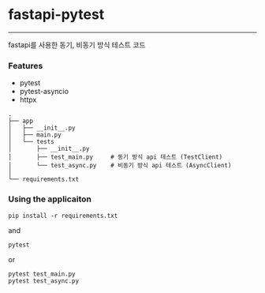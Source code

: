 
# fastapi-pytest

---
fastapi를 사용한 동기, 비동기 방식 테스트 코드

### Features
* pytest
* pytest-asyncio 
* httpx


```
.
├── app                        
│   ├── __init__.py         
│   ├── main.py              
│   └── tests                   
│       ├── __init__.py
│       ├── test_main.py     # 동기 방식 api 테스트 (TestClient)
│       └── test_async.py    # 비동기 방식 api 테스트 (AsyncClient)
│
└── requirements.txt   
```


### Using the applicaiton
```
pip install -r requirements.txt
```
and
```
pytest
```
or
```
pytest test_main.py
pytest test_async.py
```